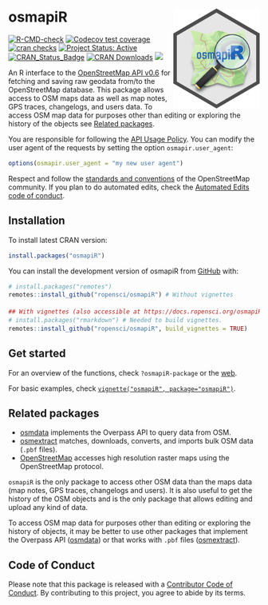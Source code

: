 
<!-- README.md is generated from README.Rmd. Please edit that file -->

# osmapiR <a href="https://docs.ropensci.org/osmapiR/"><img src="man/figures/logo.svg" align="right" height="200" alt="osmapiR website" /></a>

<!-- badges: start -->

[![R-CMD-check](https://github.com/ropensci/osmapiR/actions/workflows/R-CMD-check.yaml/badge.svg)](https://github.com/ropensci/osmapiR/actions/workflows/R-CMD-check.yaml)
[![Codecov test
coverage](https://codecov.io/gh/ropensci/osmapiR/graph/badge.svg)](https://app.codecov.io/gh/ropensci/osmapiR)
[![cran
checks](https://badges.cranchecks.info/worst/osmapiR.svg)](https://cran.r-project.org/web/checks/check_results_osmapiR.html)
[![Project Status:
Active](https://www.repostatus.org/badges/latest/active.svg)](https://www.repostatus.org/#active)
[![CRAN_Status_Badge](https://www.r-pkg.org/badges/version/osmapiR)](https://cran.r-project.org/package=osmapiR)
[![CRAN
Downloads](https://cranlogs.r-pkg.org/badges/grand-total/osmapiR)](https://cran.r-project.org/package=osmapiR)
[![](https://badges.ropensci.org/633_status.svg)](https://github.com/ropensci/software-review/issues/633)
<!-- badges: end -->

An R interface to the [OpenStreetMap API
v0.6](https://wiki.openstreetmap.org/wiki/API_v0.6) for fetching and
saving raw geodata from/to the OpenStreetMap database. This package
allows access to OSM maps data as well as map notes, GPS traces,
changelogs, and users data. To access OSM map data for purposes other
than editing or exploring the history of the objects see [Related
packages](#related-packages).

You are responsible for following the [API Usage
Policy](https://operations.osmfoundation.org/policies/api/). You can
modify the user agent of the requests by setting the option
`osmapir.user_agent`:

``` r
options(osmapir.user_agent = "my new user agent")
```

Respect and follow the [standards and
conventions](https://wiki.openstreetmap.org/wiki/Editing_Standards_and_Conventions)
of the OpenStreetMap community. If you plan to do automated edits, check
the [Automated Edits code of
conduct](https://wiki.openstreetmap.org/wiki/Automated_Edits_code_of_conduct).

## Installation

To install latest CRAN version:

``` r
install.packages("osmapiR")
```

You can install the development version of osmapiR from
[GitHub](https://github.com) with:

``` r
# install.packages("remotes")
remotes::install_github("ropensci/osmapiR") # Without vignettes

## With vignettes (also accessible at https://docs.ropensci.org/osmapiR/ > Articles)
# install.packages("rmarkdown") # Needed to build vignettes.
remotes::install_github("ropensci/osmapiR", build_vignettes = TRUE)
```

## Get started

For an overview of the functions, check `?osmapiR-package` or the
[web](https://docs.ropensci.org/osmapiR/reference/index.html).

For basic examples, check
[`vignette("osmapiR", package="osmapiR")`](https://docs.ropensci.org/osmapiR/articles/osmapiR.html).

## Related packages

- [osmdata](https://cran.r-project.org/package=osmdata) implements the
  Overpass API to query data from OSM.
- [osmextract](https://cran.r-project.org/package=osmextract) matches,
  downloads, converts, and imports bulk OSM data (`.pbf` files).
- [OpenStreetMap](https://cran.r-project.org/package=OpenStreetMap)
  accesses high resolution raster maps using the OpenStreetMap protocol.

`osmapiR` is the only package to access other OSM data than the maps
data (map notes, GPS traces, changelogs and users). It is also useful to
get the history of the OSM objects and is the only package that allows
editing and upload any kind of data.

To access OSM map data for purposes other than editing or exploring the
history of objects, it may be better to use other packages that
implement the Overpass API
([osmdata](https://cran.r-project.org/package=osmdata)) or that works
with `.pbf` files
([osmextract](https://cran.r-project.org/package=osmextract)).

## Code of Conduct

Please note that this package is released with a [Contributor Code of
Conduct](https://ropensci.org/code-of-conduct/). By contributing to this
project, you agree to abide by its terms.
